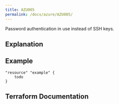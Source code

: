 ```yaml
---
title: AZU005
permalink: /docs/azure/AZU005/
---
```


Password authentication in use instead of SSH keys.

## Explanation

## Example

```
"resource" "example" {
	todo
}
```

## Terraform Documentation
